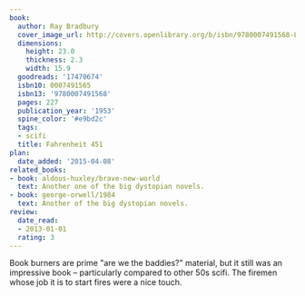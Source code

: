 ```yaml
---
book:
  author: Ray Bradbury
  cover_image_url: http://covers.openlibrary.org/b/isbn/9780007491568-L.jpg
  dimensions:
    height: 23.0
    thickness: 2.3
    width: 15.9
  goodreads: '17470674'
  isbn10: 0007491565
  isbn13: '9780007491568'
  pages: 227
  publication_year: '1953'
  spine_color: '#e9bd2c'
  tags:
  - scifi
  title: Fahrenheit 451
plan:
  date_added: '2015-04-08'
related_books:
- book: aldous-huxley/brave-new-world
  text: Another one of the big dystopian novels.
- book: george-orwell/1984
  text: Another of the big dystopian novels.
review:
  date_read:
  - 2013-01-01
  rating: 3
---
```


Book burners are prime "are we the baddies?" material, but it still was an impressive book – particularly compared to
other 50s scifi. The firemen whose job it is to start fires were a nice touch.
